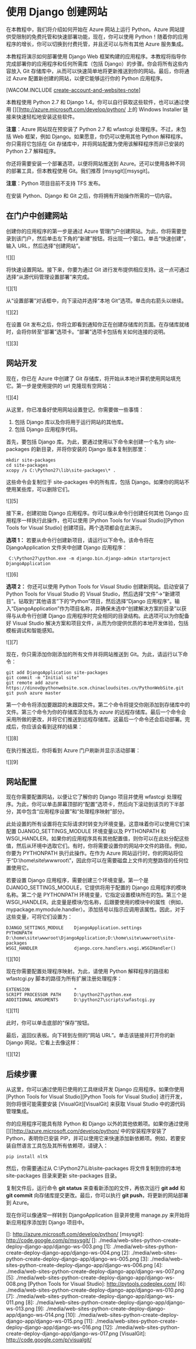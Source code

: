 <properties linkid="develop-python-web-site-with-django" urlDisplayName="Web Sites with Django" pageTitle="Python Web Sites with Django - Azure tutorial" metaKeywords="Azure django, django website" description="A tutorial that introduces you to running a Python web site on Azure." metaCanonical="" services="web-sites" documentationCenter="Python" title="Creating Web Sites with Django" authors="" solutions="" manager="" editor="" />
<tags ms.service="web-sites"
    ms.date=""
    wacn.date=""
    />

# 使用 Django 创建网站

在本教程中，我们将介绍如何开始在 Azure 网站上运行 Python。Azure 网站提供受限制的免费托管和快速部署功能，现在，你可以使用 Python！随着你的应用程序的增长，你可以切换到付费托管，并且还可以与所有其他 Azure 服务集成。

本教程将演示如何部署使用 Django Web 框架构建的应用程序。本教程将指导你完成部署你的应用程序和任何所需库（包括 Django）的步骤。你会将所有这些内容放入 Git 存储库中，从而可以快速简单地将更新推送到你的网站。最后，你将通过 Azure 配置新创建的网站，以便它能够运行你的 Python 应用程序。

[WACOM.INCLUDE [create-account-and-websites-note][create-account-and-websites-note]]

本教程使用 Python 2.7 和 Django 1.4。你可以自行获取这些软件，也可以通过使用 [][]<http://azure.microsoft.com/develop/python/></a> 上的 Windows Installer 链接来快速轻松地安装这些软件。

**注意**：Azure 网站现在预安装了 Python 2.7 和 wfastcgi 处理程序。不过，未包括 Web 框架，例如 Django。如果愿意，你仍可以使用其他 Python 解释程序。你只需将它包括在 Git 存储库中，并将网站配置为使用该解释程序而非已安装的 Python 2.7 解释程序。

你还将需要安装一个部署选项，以便将网站推送到 Azure。还可以使用各种不同的部署工具，但本教程使用 Git。我们推荐 [msysgit][msysgit]。

**注意**：Python 项目目前不支持 TFS 发布。

在安装 Python、Django 和 Git 之后，你将拥有开始操作所需的一切内容。

## 在门户中创建网站

创建你的应用程序的第一步是通过 Azure 管理门户创建网站。为此，你将需要登录到该门户，然后单击左下角的“新建”按钮。将出现一个窗口。单击“快速创建”，输入 URL，然后选择“创建网站”。

![][]

将快速设置网站。接下来，你要为通过 Git 进行发布提供相应支持。这一点可通过选择“从源代码管理设置部署”来完成。

![][1]

从“设置部署”对话框中，向下滚动并选择“本地 Git”选项。单击向右箭头以继续。

![][2]

在设置 Git 发布之后，你将立即看到通知你正在创建存储库的页面。在存储库就绪时，会将你转至“部署”选项卡。“部署”选项卡包括有关如何连接的说明。

![][3]

## 网站开发

现在，你已在 Azure 中创建了 Git 存储库，将开始从本地计算机使用网站填充它。第一步是使用提供的 url 克隆现有空网站：

![][4]

从这里，你已准备好使用网站设置登记。你需要做一些事情：

1.  包括 Django 库以及你将用于运行网站的其他库。
2.  包括 Django 应用程序代码。

首先，要包括 Django 库。为此，要通过使用以下命令来创建一个名为 site-packages 的新目录，并将你安装的 Django 版本复制到那里：

    mkdir site-packages
    cd site-packages
    xcopy /s C:\Python27\lib\site-packages\* .

这些命令会复制位于 site-packages 中的所有库，包括 Django。如果你的网站不使用某些库，可以删除它们。

![][5]

接下来，创建初始 Django 应用程序。你可以像从命令行创建任何其他 Django 应用程序一样执行此操作，也可以使用 [Python Tools for Visual Studio][Python Tools for Visual Studio] 创建项目。两个选项都会在此演示。

**选项 1：**
若要从命令行创建新项目，请运行以下命令。该命令将在 DjangoApplication 文件夹中创建 Django 应用程序：

     C:\Python27\python.exe -m django.bin.django-admin startproject DjangoApplication

![][6]

**选项 2：**
你还可以使用 Python Tools for Visual Studio 创建新网站。启动安装了 Python Tools for Visual Studio 的 Visual Studio，然后选择“文件”-\>“新建项目”。钻取到“其他语言”下的“Python”项目，然后选择“Django 应用程序”。输入“DjangoApplication”作为项目名称，并确保未选中“创建解决方案的目录”以获得与从命令行创建 Django 应用程序时完全相同的目录结构。此选项可以为你配备好 Visual Studio 解决方案和项目文件，从而为你提供优质的本地开发体验，包括模板调试和智能感知。

![][7]

现在，你只需添加你刚添加的所有文件并将网站推送到 Git。为此，请运行以下命令：

    git add DjangoApplication site-packages
    git commit -m "Initial site"
    git remote add azure https://dinov@pythonwebsite.scm.chinacloudsites.cn/PythonWebSite.git
    git push azure master

第一个命令将添加要跟踪的未跟踪文件。第二个命令将提交你刚添加到存储库中的文件。第三个命令为你的存储库添加名为 *azure* 的远程存储库。最后一个命令会采用所做的更改，并将它们推送到远程存储库。这最后一个命令还会启动部署。完成后，你应该会看到这样的结果：

![][8]

在执行推送后，你将看到 Azure 门户刷新并显示活动部署：

![][9]

## 网站配置

现在你需要配置网站，以便让它了解你的 Django 项目并使用 wfastcgi 处理程序。为此，你可以单击屏幕顶部的“配置”选项卡，然后向下滚动到该页的下半部分，其中包含“应用程序设置”和“处理程序映射”部分。

此处设置的所有设置将在实际请求时转变为环境变量。这意味着你可以使用它们来配置 DJANGO\_SETTINGS\_MODULE 环境变量以及 PYTHONPATH 和 WSGI\_HANDLER。如果你的应用程序具有其他配置值，则你可以在此处分配这些值，然后从环境中选取它们。有时，你将需要设置你的网站中文件的路径。例如，你要为 PYTHONPATH 执行此操作。在作为 Azure 网站运行时，你的网站将位于“D:\\home\\site\\wwwroot\\”，因此你可以在需要磁盘上文件的完整路径的任何位置使用它。

若要设置 Django 应用程序，需要创建三个环境变量。第一个是 DJANGO\_SETTINGS\_MODULE，它提供将用于配置的 Django 应用程序的模块名称。第二个是 PYTHONPATH 环境变量，它指定设置模块所在的包。第三个是 WSGI\_HANDLER。此变量是模块/包名称，后跟要使用的模块中的属性（例如，mypackage.mymodule.handler）。添加括号以指示应调用该属性。因此，对于这些变量，可将它们设置为：

    DJANGO_SETTINGS_MODULE    DjangoApplication.settings
    PYTHONPATH                D:\home\site\wwwroot\DjangoApplication;D:\home\site\wwwroot\site-packages
    WSGI_HANDLER              django.core.handlers.wsgi.WSGIHandler()

![][10]

现在你需要配置处理程序映射。为此，请使用 Python 解释程序的路径和 wfastcgi.py 脚本的路径为所有扩展注册处理程序：

    EXTENSION                 *
    SCRIPT PROCESSOR PATH     D:\python27\python.exe
    ADDITIONAL ARGUMENTS      D:\python27\scripts\wfastcgi.py

![][11]

此时，你可以单击底部的“保存”按钮。

最后，返回仪表板。向下转到左侧的“网站 URL”。单击该链接并打开你的新 Django 网站，它看上去像这样：

![][12]

## 后续步骤

从这里，你可以通过使用已使用的工具继续开发 Django 应用程序。如果你使用 [Python Tools for Visual Studio][Python Tools for Visual Studio] 进行开发，则你将很可能需要安装 [VisualGit][VisualGit] 来获取 Visual Studio 中的源代码管理集成。

你的应用程序可能具有除 Python 和 Django 以外的其他依赖项。如果你通过使用 [][]<http://azure.microsoft.com/develop/python/></a> 中的安装程序安装了 Python，表明你已安装 PIP，并可以使用它来快速添加新依赖项。例如，若要安装自然语言工具包及其所有依赖项，请键入：

    pip install nltk

然后，你需要通过从 C:\\Python27\\Lib\\site-packages 将文件复制到你的本地 site-packages 目录来更新 site-packages 目录。

复制文件后，运行命令 **git status** 来查看新添加的文件，再依次运行 **git add** 和 **git commit** 向存储库提交更改。最后，你可以执行 **git push**，将更新的网站部署到 Azure。

现在你可以像通常一样转到 DjangoApplication 目录并使用 manage.py 来开始将新应用程序添加到 Django 项目中。

  [create-account-and-websites-note]: ../includes/create-account-and-websites-note.md
  []: http://azure.microsoft.com/develop/python/
  [msysgit]: http://code.google.com/p/msysgit/
  []: ./media/web-sites-python-create-deploy-django-app/django-ws-003.png
  [1]: ./media/web-sites-python-create-deploy-django-app/django-ws-004.png
  [2]: ./media/web-sites-python-create-deploy-django-app/django-ws-005.png
  [3]: ./media/web-sites-python-create-deploy-django-app/django-ws-006.png
  [4]: ./media/web-sites-python-create-deploy-django-app/django-ws-007.png
  [5]: ./media/web-sites-python-create-deploy-django-app/django-ws-008.png
  [Python Tools for Visual Studio]: http://pytools.codeplex.com/
  [6]: ./media/web-sites-python-create-deploy-django-app/django-ws-010.png
  [7]: ./media/web-sites-python-create-deploy-django-app/django-ws-011.png
  [8]: ./media/web-sites-python-create-deploy-django-app/django-ws-013.png
  [9]: ./media/web-sites-python-create-deploy-django-app/django-ws-014.png
  [10]: ./media/web-sites-python-create-deploy-django-app/django-ws-015.png
  [11]: ./media/web-sites-python-create-deploy-django-app/django-ws-016.png
  [12]: ./media/web-sites-python-create-deploy-django-app/django-ws-017.png
  [VisualGit]: http://code.google.com/p/visualgit/
